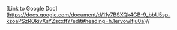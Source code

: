 [Link to Google Doc] (https://docs.google.com/document/d/11y7BSXQk4GB-9_bbU5sp-kzoaPSzROkivXsYZscxttY/edit#heading=h.1ervowlfju0a)//
